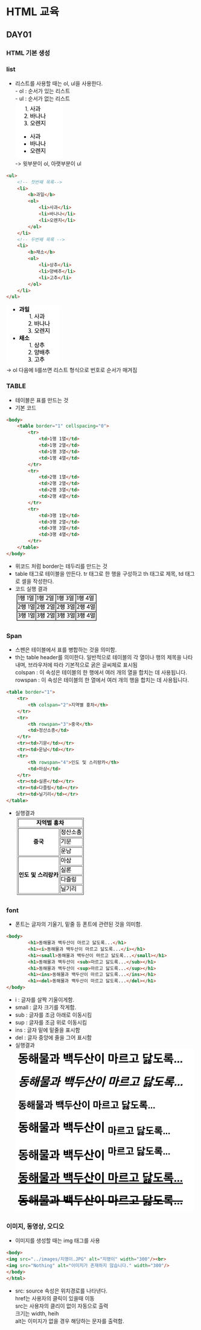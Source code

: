 # HTML 교육
## DAY01
### HTML 기본 생성

### list
   -  리스트를 사용할 때는 ol, ul을 사용한다.\
     - ol : 순서가 있는 리스트\
     - ul : 순서가 없는 리스트\
    ![img.png](images/img.png)\
->  윗부분이 ol, 아랫부분이 ul

```html
<ul>
    <!-- 첫번째 목록-->
    <li>
        <b>과일</b>
        <ol>
            <li>사과</li>
            <li>바나나</li>
            <li>오렌지</li>
        </ol>
    </li>
    <!-- 두번째 목록 -->
    <li>
        <b>채소</b>
        <ol>
            <li>상추</li>
            <li>양배추</li>
            <li>고추</li>
        </ol>
    </li>
</ul>
```
![img_1.png](images/img_1.png)\
-> ol 다음에 li를쓰면 리스트 형식으로 번호로 순서가 매겨짐

### TABLE
- 테이블은 표를 만드는 것
- 기본 코드
```html
<body>
    <table border="1" cellspacing="0">
        <tr>
            <td>1행 1열</td>
            <td>1행 2열</td>
            <td>1행 3열</td>
            <td>1행 4열</td>
        </tr>
        <tr>
            <td>2행 1열</td>
            <td>2행 2열</td>
            <td>2행 3열</td>
            <td>2행 4열</td>
        </tr>
        <tr>
            <td>3행 1열</td>
            <td>3행 2열</td>
            <td>3행 3열</td>
            <td>3행 4열</td>
        </tr>
    </table>
</body>
```
- 위코드 처럼 border는 테두리를 만드는 것
- table 태그로 테이블을 만든다.
    tr 태그로 한 행을 구성하고 th 태그로 제목, td 태그로 셀을 작성한다.
- 코드 실행 결과\
![img_2.png](images/img_2.png)

### Span 
- 스펜은 테이블에서 표를 병합하는 것을 의미함.
- th는 table header를 의미한다. 일반적으로 테이블의 각 열이나 행의 제목을 나타내며, 브라우저에 따라 기본적으로 굵은 글씨체로 표시됨\
  colspan : 이 속성은 테이블의 한 행에서 여러 개의 열을 합치는 데 사용됩니다.\
  rowspan : 이 속성은 테이블의 한 열에서 여러 개의 행을 합치는 데 사용됩니다.
```html
<table border="1">
    <tr>
        <th colspan="2">지역별 홍차</th>
    </tr>
    <tr>
        <th rowspan="3">중국</th>
        <td>정산소총</td>
    </tr>
    <tr><td>기문</td></tr>
    <tr><td>운남</td></tr>
    <tr>
        <th rowspan="4">인도 및 스리랑카</th>
        <td>아삼</td>
    </tr>
    <tr><td>실론</td></tr>
    <tr><td>다즐링</td></tr>
    <tr><td>닐기리</td></tr>
</table>
```
- 실행결과\
![img_3.png](images/img_3.png)

### font
- 폰트는 글자의 기울기, 밑줄 등 폰트에 관련된 것을 의미함.
```html
<body>
        <h1>동해물과 백두산이 마르고 닳도록...</h1>
        <h1><i>동해물과 백두산이 마르고 닳도록...</i></h1>
        <h1><small>동해물과 백두산이 마르고 닳도록...</small></h1>
        <h1>동해물과 백두산이 <sub>마르고 닳도록...</sub></h1>
        <h1>동해물과 백두산이 <sup>마르고 닳도록...</sup></h1>
        <h1><ins>동해물과 백두산이 마르고 닳도록...</ins></h1>
        <h1><del>동해물과 백두산이 마르고 닳도록...</del></h1>
</body>
```
- i : 글자를 살짝 기울이게함.
- small : 글자 크기를 작게함.
- sub : 글자를 조금 아래로 이동시킴
- sup : 글자를 조금 위로 이동시킴
- ins : 글자 밑에 밑줄을 표시함
- del : 글자 중앙에 줄을 그어 표시함
- 실행결과\
![img_4.png](images/img_4.png)

### 이미지, 동영상, 오디오
- 이미지를 생성할 때는 img 태그를 사용
```html
<body>
<img src="../images/지명이.JPG" alt="지명이" width="300"/><br>
<img src="Nothing" alt="이미지가 존재하지 않습니다." width="300"/>
</body>
</html>
```
- src: source 속성은 위치경로를 나타낸다.\
  href는 사용자의 클릭이 있을때 이동\
  src는 사용자의 클리이 없이 자동으로 출력\
  크기는 width, heih\
  alt는 이미지가 없을 경우 해당하는 문자를 출력함.
